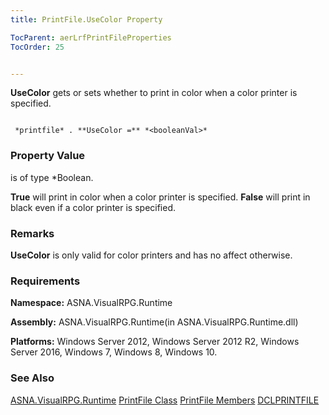 ```yaml
---
title: PrintFile.UseColor Property

TocParent: aerLrfPrintFileProperties
TocOrder: 25


---
```


**UseColor** gets or sets whether to print in color when a color printer is specified. 

```

 *printfile* . **UseColor =** *<booleanVal>* 
```

### Property Value
***<booleanVal>*** is of type *Boolean. 

**True** will print in color when a color printer is specified. **False** will print in black even if a color printer is specified. 

### Remarks
**UseColor** is only valid for color printers and has no affect otherwise. 

### Requirements
**Namespace:** ASNA.VisualRPG.Runtime 

**Assembly:** ASNA.VisualRPG.Runtime(in ASNA.VisualRPG.Runtime.dll) 

**Platforms:** Windows Server 2012, Windows Server 2012 R2, Windows Server 2016, Windows 7, Windows 8, Windows 10. 

### See Also
[ASNA.VisualRPG.Runtime](aerLrfRuntimeNamespace.html)
[PrintFile Class](aerLrfPrintFileClass.html)
[PrintFile Members](aerLrfPrintFileMembers.html)
[DCLPRINTFILE](DCLPRINTFILE.html) 
